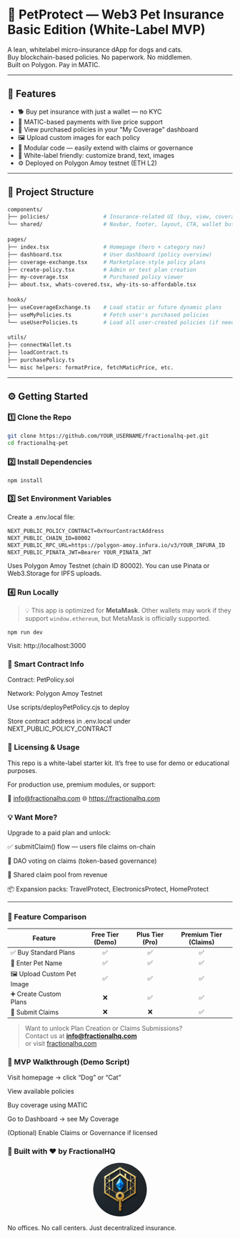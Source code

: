# 🐾 PetProtect — Web3 Pet Insurance Basic Edition (White-Label MVP)

A lean, whitelabel micro-insurance dApp for dogs and cats.  
Buy blockchain-based policies. No paperwork. No middlemen.  
Built on Polygon. Pay in MATIC.

---

## 🚀 Features

- 🐕 Buy pet insurance with just a wallet — no KYC
- 💸 MATIC-based payments with live price support
- 📂 View purchased policies in your "My Coverage" dashboard
- 🖼️ Upload custom images for each policy
- 🧩 Modular code — easily extend with claims or governance
- 💼 White-label friendly: customize brand, text, images
- ⚙️ Deployed on Polygon Amoy testnet (ETH L2)

---

## 🧱 Project Structure

```bash
components/
├── policies/                 # Insurance-related UI (buy, view, coverage grid)
└── shared/                   # Navbar, footer, layout, CTA, wallet button, etc.

pages/
├── index.tsx                 # Homepage (hero + category nav)
├── dashboard.tsx             # User dashboard (policy overview)
├── coverage-exchange.tsx     # Marketplace-style policy plans
├── create-policy.tsx         # Admin or test plan creation
├── my-coverage.tsx           # Purchased policy viewer
├── about.tsx, whats-covered.tsx, why-its-so-affordable.tsx

hooks/
├── useCoverageExchange.ts    # Load static or future dynamic plans
├── useMyPolicies.ts          # Fetch user's purchased policies
└── useUserPolicies.ts        # Load all user-created policies (if needed)

utils/
├── connectWallet.ts
├── loadContract.ts
├── purchasePolicy.ts
└── misc helpers: formatPrice, fetchMaticPrice, etc.
```

---

## ⚙️ Getting Started

### 1️⃣ Clone the Repo

```bash
git clone https://github.com/YOUR_USERNAME/fractionalhq-pet.git
cd fractionalhq-pet
```

### 2️⃣ Install Dependencies

```
npm install
```

### 3️⃣ Set Environment Variables

Create a .env.local file:

```
NEXT_PUBLIC_POLICY_CONTRACT=0xYourContractAddress
NEXT_PUBLIC_CHAIN_ID=80002
NEXT_PUBLIC_RPC_URL=https://polygon-amoy.infura.io/v3/YOUR_INFURA_ID
NEXT_PUBLIC_PINATA_JWT=Bearer YOUR_PINATA_JWT
```

Uses Polygon Amoy Testnet (chain ID 80002).
You can use Pinata or Web3.Storage for IPFS uploads.

### 4️⃣ Run Locally

> 💡 This app is optimized for **MetaMask**. Other wallets may work if they support `window.ethereum`, but MetaMask is officially supported.

```
npm run dev
```

Visit: http://localhost:3000

### 🔐 Smart Contract Info

Contract: PetPolicy.sol

Network: Polygon Amoy Testnet

Use scripts/deployPetPolicy.cjs to deploy

Store contract address in .env.local under NEXT_PUBLIC_POLICY_CONTRACT

### 💼 Licensing & Usage

This repo is a white-label starter kit.
It’s free to use for demo or educational purposes.

For production use, premium modules, or support:

📩 info@fractionalhq.com
🌐 https://fractionalhq.com

### 💡 Want More?

Upgrade to a paid plan and unlock:

✅ submitClaim() flow — users file claims on-chain

🧠 DAO voting on claims (token-based governance)

🧮 Shared claim pool from revenue

📦 Expansion packs: TravelProtect, ElectronicsProtect, HomeProtect

---

### 💼 Feature Comparison

| Feature                    | Free Tier (Demo) | Plus Tier (Pro) | Premium Tier (Claims) |
| -------------------------- | :--------------: | :-------------: | :-------------------: |
| ✅ Buy Standard Plans      |        ✅        |       ✅        |          ✅           |
| 🐶 Enter Pet Name          |        ✅        |       ✅        |          ✅           |
| 🖼️ Upload Custom Pet Image |        ✅        |       ✅        |          ✅           |
| ➕ Create Custom Plans     |        ❌        |       ✅        |          ✅           |
| 📄 Submit Claims           |        ❌        |       ❌        |          ✅           |

> Want to unlock Plan Creation or Claims Submissions?  
> Contact us at **[info@fractionalhq.com](mailto:info@fractionalhq.com)**  
> or visit [fractionalhq.com](https://fractionalhq.com)

### 🧪 MVP Walkthrough (Demo Script)

Visit homepage → click “Dog” or “Cat”

View available policies

Buy coverage using MATIC

Go to Dashboard → see My Coverage

(Optional) Enable Claims or Governance if licensed

### 🧠 Built with ❤️ by FractionalHQ

<p align="center">
  <img src="fractionalhqlogo.png" alt="Built by FractionalHQ" width="120" style="border-radius: 50%;" />
</p>
No offices. No call centers. Just decentralized insurance.

